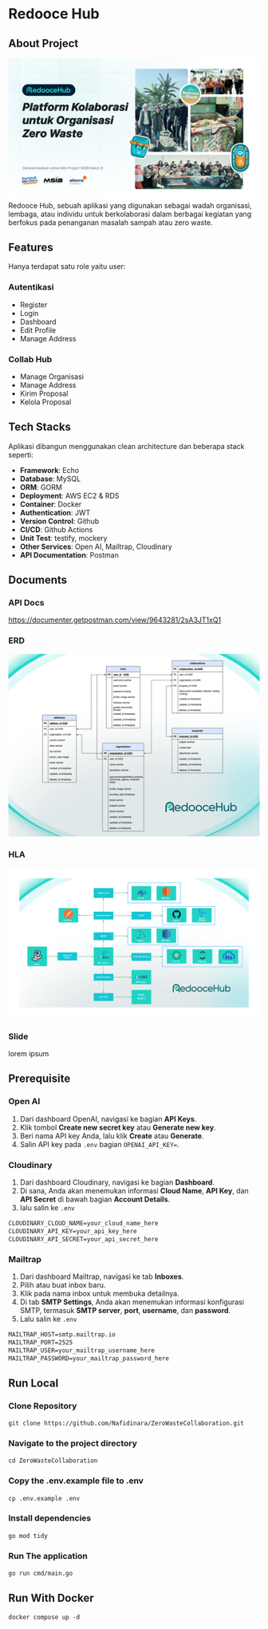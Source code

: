 # Redooce Hub

## About Project
![RedooceHub Cover](assets/readme/cover.png)
Redooce Hub, sebuah aplikasi yang digunakan sebagai wadah organisasi, lembaga, atau individu untuk berkolaborasi dalam berbagai kegiatan yang berfokus pada penanganan masalah sampah atau zero waste.

## Features
Hanya terdapat satu role yaitu user:
### Autentikasi
- Register
- Login
- Dashboard
- Edit Profile
- Manage Address

### Collab Hub
- Manage Organisasi
- Manage Address
- Kirim Proposal
- Kelola Proposal

## Tech Stacks
Aplikasi dibangun menggunakan clean architecture dan beberapa stack seperti:
- **Framework**: Echo
- **Database**: MySQL
- **ORM**: GORM
- **Deployment**: AWS EC2 & RDS
- **Container**: Docker
- **Authentication**: JWT
- **Version Control**: Github
- **CI/CD**: Github Actions
- **Unit Test**: testify, mockery
- **Other Services**: Open AI, Mailtrap, Cloudinary
- **API Documentation**: Postman

## Documents
### API Docs
https://documenter.getpostman.com/view/9643281/2sA3JT1xQ1 
### ERD
![RedooceHub ERD](assets/readme/erd.png)
### HLA
![RedooceHub HLA](assets/readme/HLA-trasparent.png)
### Slide
lorem ipsum

## Prerequisite
### Open AI
1. Dari dashboard OpenAI, navigasi ke bagian **API Keys**.
2. Klik tombol **Create new secret key** atau **Generate new key**.
3. Beri nama API key Anda, lalu klik **Create** atau **Generate**.
4. Salin API key pada `.env` bagian `OPENAI_API_KEY=`.

### Cloudinary
1. Dari dashboard Cloudinary, navigasi ke bagian **Dashboard**.
2. Di sana, Anda akan menemukan informasi **Cloud Name**, **API Key**, dan **API Secret** di bawah bagian **Account Details**.
3. lalu salin ke `.env`
```
CLOUDINARY_CLOUD_NAME=your_cloud_name_here
CLOUDINARY_API_KEY=your_api_key_here
CLOUDINARY_API_SECRET=your_api_secret_here
```

### Mailtrap
1. Dari dashboard Mailtrap, navigasi ke tab **Inboxes**.
2. Pilih atau buat inbox baru.
3. Klik pada nama inbox untuk membuka detailnya.
4. Di tab **SMTP Settings**, Anda akan menemukan informasi konfigurasi SMTP, termasuk **SMTP server**, **port**, **username**, dan **password**.
5. Lalu salin ke `.env`
```
MAILTRAP_HOST=smtp.mailtrap.io
MAILTRAP_PORT=2525
MAILTRAP_USER=your_mailtrap_username_here
MAILTRAP_PASSWORD=your_mailtrap_password_here
```

## Run Local
### Clone Repository
```
git clone https://github.com/Nafidinara/ZeroWasteCollaboration.git
```
### Navigate to the project directory
```
cd ZeroWasteCollaboration
```

### Copy the .env.example file to .env
```
cp .env.example .env
```

### Install dependencies
```
go mod tidy
```

### Run The application
```
go run cmd/main.go
```

## Run With Docker
```
docker compose up -d
```